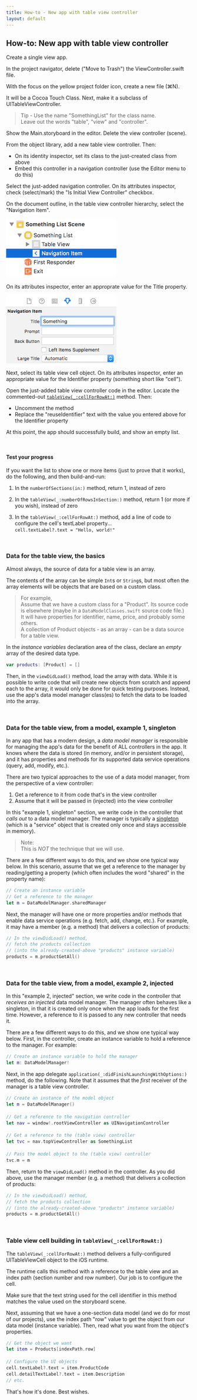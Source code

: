 ```yaml
---
title: How-to - New app with table view controller
layout: default
---
```


## How-to: New app with table view controller

Create a single view app.

In the project navigator, delete ("Move to Trash") the ViewController.swift file.

With the focus on the yellow project folder icon, create a new file (&#8984;N).  

It will be a Cocoa Touch Class. Next, make it a subclass of UITableViewController.  

> Tip - Use the name "SomethingList" for the class name.  
> Leave out the words "table", "view" and "controller".

Show the Main.storyboard in the editor. Delete the view controller (scene). 

From the object library, add a new table view controller. Then:
* On its identity inspector, set its class to the just-created class from above
* Embed this controller in a navigation controller (use the Editor menu to do this)

Select the just-added navigation controller. On its attributes inspector, check (select/mark) the "Is Initial View Controller" checkbox.

On the document outline, in the table view controller hierarchy, select the "Navigation Item". 

<img class="border1" src="images/new-tvc-nav-item.png" alt="List">

On its attributes inspector, enter an approprate value for the Title property.

<img class="border1" src="images/new-tvc-nav-item-title.png" alt="List">

Next, select its table view cell object. On its attributes inspector, enter an appropriate value for the Identifier property (something short like "cell"). 

Open the just-added table view controller code in the editor. Locate the commented-out [`tableView(_:cellForRowAt:)`](https://developer.apple.com/documentation/uikit/uitableviewdatasource/1614861-tableview) method. Then: 
* Uncomment the method
* Replace the "reuseIdentifier" text with the value you entered above for the Identifier property 

At this point, the app should successfully build, and show an empty list. 

<br>

#### Test your progress

If you want the list to show one or more items (just to prove that it works), do the following, and then build-and-run:

1. In the `numberOfSections(in:)` method, return 1, instead of zero

2. In the `tableView(_:numberOfRowsInSection:)` method, return 1 (or more if you wish), instead of zero

3. In the `tableView(_:cellForRowAt:)` method, add a line of code to configure the cell's textLabel property...  
`cell.textLabel?.text = "Hello, world!"`

<br>

### Data for the table view, the basics

Almost always, the source of data for a table view is an array. 

The contents of the array can be simple `Int`s or `String`s, but most often the array elements will be objects that are based on a custom class. 

> For example,  
> Assume that we have a custom class for a "Product". Its source code is elsewhere (maybe in a `DataModelClasses.swift` source code file.)  
> It will have properties for identifier, name, price, and probably some others.  
> A collection of Product objects - as an array - can be a data source for a table view.

In the *instance variables* declaration area of the class, declare an *empty* array of the desired data type. 

```swift
var products: [Product] = []
```

Then, in the `viewDidLoad()` method, load the array with data. While it is possible to write code that will create new objects from scratch and append each to the array, it would only be done for quick testing purposes. Instead, use the app's data model manager class(es) to fetch the data to be loaded into the array. 

<br>

### Data for the table view, from a model, example 1, singleton

In any app that has a modern design, a *data model manager* is responsible for managing the app's data for the benefit of ALL controllers in the app. It knows where the data is stored (in memory, and/or in persistent storage), and it has properties and methods for its supported data service operations (query, add, modify, etc.). 

There are two typical approaches to the use of a data model manager, from the perspective of a view controller: 
1. Get a reference to it from code that's in the view controller
2. Assume that it will be passed in (injected) into the view controller

In this "example 1, singleton" section, we write code in the controller that *calls out* to a data model manager. The manager is typically a [singleton](https://en.wikipedia.org/wiki/Singleton_pattern) (which is a "service" object that is created only once and stays accessible in memory). 

> Note:  
> This is *NOT* the technique that we will use. 

There are a few different ways to do this, and we show one typical way below. In this scenario, assume that we get a reference to the manager by reading/getting a property (which often includes the word "shared" in the property name):

```swift
// Create an instance variable
// Get a reference to the manager
let m = DataModelManager.sharedManager
```

Next, the manager will have one or more properties and/or methods that enable data service operations (e.g. fetch, add, change, etc.). For example, it may have a member (e.g. a method) that delivers a collection of products:

```swift
// In the viewDidLoad() method,
// fetch the products collection
// (into the already-created-above "products" instance variable)
products = m.productGetAll()
```

<br>

### Data for the table view, from a model, example 2, injected

In this "example 2, injected" section, we write code in the controller that *receives an injected* data model manager. The manager often behaves like a singleton, in that it is created only once when the app loads for the first time. However, a reference to it is passed to any new controller that needs it. 

There are a few different ways to do this, and we show one typical way below. First, in the controller, create an instance variable to hold a reference to the manager. For example:

```swift
// Create an instance variable to hold the manager
let m: DataModelManager!
```

Next, in the app delegate `application(_:didFinishLaunchingWithOptions:)` method, do the following. Note that it assumes that the *first* receiver of the manager is a table view controller.

```swift
// Create an instance of the model object
let m = DataModelManager()

// Get a reference to the navigation controller
let nav = window!.rootViewController as UINavigationController

// Get a reference to the (table view) controller
let tvc = nav.topViewController as SomethingList

// Pass the model object to the (table view) controller
tvc.m = m
```

Then, return to the `viewDidLoad()` method in the controller. As you did above, use the manager member (e.g. a method) that delivers a collection of products:

```swift
// In the viewDidLoad() method,
// fetch the products collection
// (into the already-created-above "products" instance variable)
products = m.productGetAll()
```

<br>

### Table view cell building in `tableView(_:cellForRowAt:)` 

The `tableView(_:cellForRowAt:)` method delivers a fully-configured UITableViewCell object to the iOS runtime. 

The runtime calls this method with a reference to the table view and an index path (section number and row number). Our job is to configure the cell. 

Make sure that the text string used for the cell identifier in this method matches the value used on the storyboard scene. 

Next, assuming that we have a one-section data model (and we do for most of our projects), use the index path "row" value to get the object from our data model (instance variable). Then, read what you want from the object's properties.

```swift
// Get the object we want
let item = Products[indexPath.row]

// Configure the UI objects
cell.textLabel?.text = item.ProductCode
cell.detailTextLabel?.text = item.Description
// etc.
```

That's how it's done. Best wishes.

<br>
